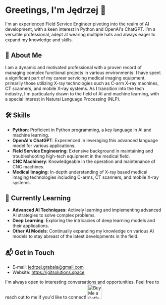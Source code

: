 # Greetings, I'm Jędrzej 👋

I'm an experienced Field Service Engineer pivoting into the realm of AI development, with a keen interest in Python and OpenAI's ChatGPT. I'm a versatile professional, adept at wearing multiple hats and always eager to expand my knowledge and skills.

## 🚀 About Me
I am a dynamic and motivated professional with a proven record of managing complex functional projects in various environments. I have spent a significant part of my career servicing medical imaging equipment, primarily those utilizing X-ray technologies such as C-arm X-ray machines, CT scanners, and mobile X-ray systems. As I transition into the tech industry, I'm particularly drawn to the field of AI and machine learning, with a special interest in Natural Language Processing (NLP).

## 🛠 Skills
- **Python**: Proficient in Python programming, a key language in AI and machine learning.
- **OpenAI's ChatGPT**: Experienced in leveraging this advanced language model for various applications.
- **Field Service Engineering**: Extensive background in maintaining and troubleshooting high-tech equipment in the medical field.
- **CNC Machinery**: Knowledgeable in the operation and maintenance of CNC machines.
- **Medical Imaging**: In-depth understanding of X-ray based medical imaging technologies including C-arms, CT scanners, and mobile X-ray systems.

## 🎯 Currently Learning
- **Advanced AI Techniques**: Actively learning and implementing advanced AI strategies to solve complex problems.
- **Deep Learning**: Exploring the intricacies of deep learning models and their applications.
- **Other AI Models**: Continually expanding my knowledge on various AI models to stay abreast of the latest developments in the field.

## 📬 Get in Touch
- E-mail: jedrzej.grabala@gmail.com
- Website: https://jgitsolutions.space

I'm always open to interesting conversations and opportunities. Feel free to reach out to me if you'd like to connect!
<a href='https://ko-fi.com/jgit_sol' target='_blank'><img height='35' style='border:0px;height:46px;' src='https://az743702.vo.msecnd.net/cdn/kofi3.png?v=0' border='0' alt='Buy Me a Coffee at ko-fi.com' />
